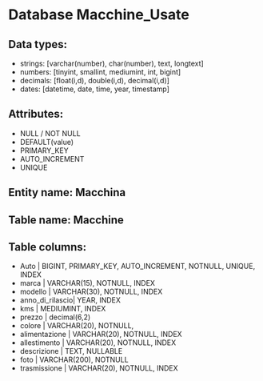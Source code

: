 # Database Macchine_Usate

## Data types:
- strings: [varchar(number), char(number), text, longtext]
- numbers: [tinyint, smallint, mediumint, int, bigint]
- decimals: [float(i,d), double(i,d), decimal(i,d)]
- dates: [datetime, date, time, year, timestamp]

## Attributes:
- NULL / NOT NULL
- DEFAULT(value)
- PRIMARY_KEY
- AUTO_INCREMENT
- UNIQUE

## Entity name: Macchina

## Table name: Macchine

## Table columns:
- Auto            | BIGINT, PRIMARY_KEY, AUTO_INCREMENT, NOTNULL, UNIQUE, INDEX
- marca           | VARCHAR(15), NOTNULL, INDEX
- modello         | VARCHAR(30), NOTNULL, INDEX
- anno_di_rilascio| YEAR, INDEX
- kms             | MEDIUMINT, INDEX
- prezzo          | decimal(6,2)
- colore          | VARCHAR(20), NOTNULL,
- alimentazione   | VARCHAR(20), NOTNULL, INDEX
- allestimento    | VARCHAR(20), NOTNULL, INDEX
- descrizione     | TEXT, NULLABLE
- foto            | VARCHAR(200), NOTNULL
- trasmissione    | VARCHAR(20), NOTNULL, INDEX